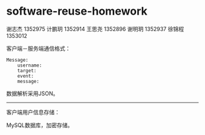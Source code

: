 # software-reuse-homework

谢志杰 1352975
计鹏玥 1352914
王思尧 1352896
谢明玥 1352937
徐锦程 1353012


客户端－服务端通信格式：

    Message:
        username:
        target:
        event:
        message:
        
数据解析采用JSON。

------

客户端用户信息存储：

MySQL数据库，加密存储。